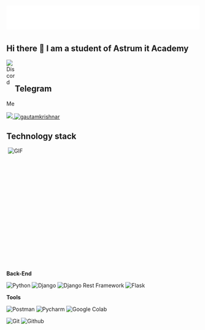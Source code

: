 <h1 align="center">
  <img src="name.svg" alt="kadyroof"/>
</h1>

## Hi there 👋 I am a student of Astrum it Academy


<a href="https://discord.com/channels/@muhammadali05721">
  <img align="left" alt="Discord" width="22px" src="https://www.svgrepo.com/show/353655/discord-icon.svg" />
</a>

<br>


<br>

## Telegram

Me</a></br>

<a href="https://t.me/kadyroof_200"><img width="12px" src="https://upload.wikimedia.org/wikipedia/commons/8/82/Telegram_logo.svg">
<a href="https://instagram.com/kadyroof_200" target="blank"><img align="center" src="https://raw.githubusercontent.com/rahuldkjain/github-profile-readme-generator/master/src/images/icons/Social/instagram.svg" alt="gautamkrishnar" height="30" width="40" /></a>


## Technology stack

<img align="right" alt="GIF" src="https://cdn.dribbble.com/users/1059583/screenshots/4171367/media/5c8264a20b247115b68e6c2f4c97d5e6.gif" width="500" height="320" />

**Back-End**

![Python](https://img.shields.io/badge/Python-FFD43B?style=for-the-badge&logo=python&logoColor=blue)
![Django](https://img.shields.io/badge/Django-092E20?style=for-the-badge&logo=django&logoColor=green)
![Django Rest Framework](https://img.shields.io/badge/django%20rest-ff1709?style=for-the-badge&logo=django&logoColor=white)
![Flask](https://img.shields.io/badge/Flask-000000?style=for-the-badge&logo=flask&logoColor=white)


**Tools**

![Postman](https://img.shields.io/badge/Postman-FF6C37?style=for-the-badge&logo=Postman&logoColor=white)
![Pycharm](https://img.shields.io/badge/PyCharm-000000.svg?&style=for-the-badge&logo=PyCharm&logoColor=white)
![Google Colab](https://img.shields.io/badge/Colab-F9AB00?style=for-the-badge&logo=googlecolab&color=525252)

![Git](https://img.shields.io/badge/-Git-black?style=for-the-badge&logo=git&logoColor=white)
![Github](https://img.shields.io/badge/GitHub-100000?style=for-the-badge&logo=github&logoColor=white)




[//]: # (<p align="left"> <img src="https://komarev.com/ghpvc/?username=abdullaabdukulov&label=Profile%20views&color=0e75b6&style=flat" alt="abdullaabdukulov" /> </p>)


[//]: # (![C]&#40;https://img.shields.io/badge/C-00599C?style=for-the-badge&logo=c&logoColor=white&#41;)
